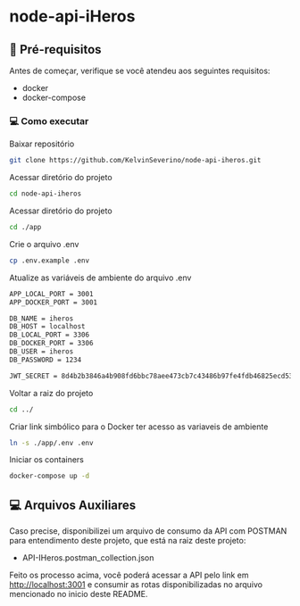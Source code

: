 # node-api-iHeros

## 🧰 Pré-requisitos
Antes de começar, verifique se você atendeu aos seguintes requisitos:
* docker
* docker-compose

### 💻 Como executar
Baixar repositório
```sh
git clone https://github.com/KelvinSeverino/node-api-iheros.git
```

Acessar diretório do projeto
```sh
cd node-api-iheros
```

Acessar diretório do projeto
```sh
cd ./app
```

Crie o arquivo .env
```sh
cp .env.example .env
```

Atualize as variáveis de ambiente do arquivo .env
```sh
APP_LOCAL_PORT = 3001
APP_DOCKER_PORT = 3001

DB_NAME = iheros
DB_HOST = localhost
DB_LOCAL_PORT = 3306
DB_DOCKER_PORT = 3306
DB_USER = iheros
DB_PASSWORD = 1234

JWT_SECRET = 8d4b2b3846a4b908fd6bbc78aee473cb7c43486b97fe4fdb46825ecd53e50fcc

```

Voltar a raiz do projeto
```sh
cd ../
```

Criar link simbólico para o Docker ter acesso as variaveis de ambiente
```sh
ln -s ./app/.env .env
```

Iniciar os containers
```sh
docker-compose up -d
```

## 💻 Arquivos Auxiliares
Caso precise, disponibilizei um arquivo de consumo da API com POSTMAN para entendimento deste projeto, que está na raiz deste projeto:
* API-IHeros.postman_collection.json

Feito os processo acima, você poderá acessar a API pelo link em [http://localhost:3001](http://localhost:3001) e consumir as rotas disponibilizadas no arquivo mencionado no inicio deste README.
